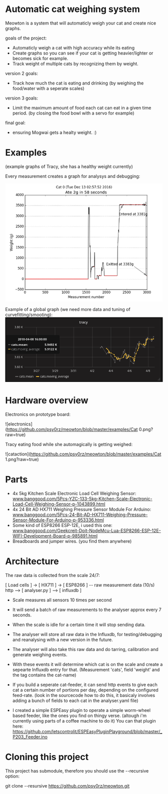 # Automatic cat weighing system 

Meowton is a system that will automaticly weigh your cat and create nice graphs.

goals of the project:

* Automaticly weigh a cat with high accuracy while its eating
* Create graphs so you can see if your cat is getting heavier/lighter or becomes sick for example.
* Track weight of multiple cats by recognizing them by weight.

version 2 goals:
* Track how much the cat is eating and drinking (by weighing the food/water with a seperate scales)

version 3 goals:
* Limit the maximum amount of food each cat can eat in a given time period. (by closing the food bowl with a servo for example)

final goal: 
* ensuring Mogwai gets a healty weight. :)

# Examples

(example graphs of Tracy, she has a healthy weight currently)

Every measurement creates a graph for analysys and debugging:

![cat 0](https://github.com/psy0rz/meowton/blob/master/examples/1481594272.png?raw=true)

Example of a global graph (we need more data and tuning of curvefitting/smooting):
![global](https://github.com/psy0rz/meowton/blob/master/examples/Cat%200.png?raw=true)

# Hardware overview

Electronics on prototype board:

![electronics](https://github.com/psy0rz/meowton/blob/master/examples/Cat 0.png?raw=true)

Tracy eating food while she automagically is getting weighed:

![cataction](https://github.com/psy0rz/meowton/blob/master/examples/Cat 1.png?raw=true)

# Parts

 * 4x 5kg Kitchen Scale Electronic Load Cell Weighing Sensor: www.banggood.com/5Pcs-YZC-133-5kg-Kitchen-Scale-Electronic-Load-Cell-Weighing-Sensor-p-1043899.html
 * 4x 24 Bit AD HX711 Weighing Pressure Sensor Module For Arduino: www.banggood.com/5Pcs-24-Bit-AD-HX711-Weighing-Pressure-Sensor-Module-For-Arduino-p-953336.html
 * Some kind of ESP8266 ESP-12E, i used this one: www.banggood.com/Geekcreit-Doit-NodeMcu-Lua-ESP8266-ESP-12E-WIFI-Development-Board-p-985891.html
 * Breadboards and jumper wires. (you find them anywhere)


# Architecture

The raw data is collected from the scale 24/7:

[ Load cells ] -> [ HX711 ] -> [ ESP8266 ] -- raw measurement data (10/s) http --> [ analyser.py ] --> [ influxdb ]

 * Scale measures all sensors 10 times per second
 * It will send a batch of raw measurements to the analyser approx every 7 seconds.
 * When the scale is idle for a certain time it will stop sending data.
 
 * The analyser will store all raw data in the Influxdb, for testing/debugging and reanalysing with a new version in the future. 
 
 * The analyser will also take this raw data and do tarring, calibration and generate weighing events.
 * With these events it will determine which cat is on the scale and create a sepearte Influxdb entry for that. (Measurement 'cats', field 'weight' and the tag contains the cat-name)
 
 * If you build a seperate cat-feeder, it can send http events to give each cat a certain number of portions per day, depending on the configured feed-rate. (look in the sourcecode how to do this, it basicaly involves adding a bunch of fields to each cat in the analyser.yaml file)
 * I created a simple ESPEasy plugin to operate a simple worm-wheel based feeder, like the ones you find on thingy verse. (altough i'm currently using parts of a coffee machine to do it) You can that plugin here: https://github.com/letscontrolit/ESPEasyPluginPlayground/blob/master/_P203_Feeder.ino 
 
 
 
 
 
 

# Cloning this project

This project has submodule, therefore you should use the --recursive option:

 git clone --resursive https://github.com/psy0rz/meowton.git



